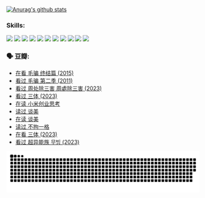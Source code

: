 
[![Anurag's github stats](https://github-readme-stats.vercel.app/api?username=w940853815)](https://github.com/anuraghazra/github-readme-stats)

### Skills:

<code><img height="32" src="https://cdn.jsdelivr.net/npm/simple-icons@v5/icons/python.svg"></code>
<code><img height="32" src="https://cdn.jsdelivr.net/npm/simple-icons@v5/icons/javascript.svg"></code>
<code><img height="32" src="https://cdn.jsdelivr.net/npm/simple-icons@v5/icons/django.svg"></code>
<code><img height="32" src="https://cdn.jsdelivr.net/npm/simple-icons@v5/icons/flask.svg"></code>
<code><img height="32" src="https://cdn.jsdelivr.net/npm/simple-icons@v5/icons/vuetify.svg"></code>
<code><img height="32" src="https://cdn.jsdelivr.net/npm/simple-icons@v5/icons/git.svg"></code>
<code><img height="32" src="https://cdn.jsdelivr.net/npm/simple-icons@v5/icons/docker.svg"></code>
<code><img height="32" src="https://cdn.jsdelivr.net/npm/simple-icons@v5/icons/postgresql.svg"></code>
<code><img height="32" src="https://cdn.jsdelivr.net/npm/simple-icons@v5/icons/elasticsearch.svg"></code>
<code><img height="32" src="https://cdn.jsdelivr.net/npm/simple-icons@v5/icons/macos.svg"></code>
<code><img height="32" src="https://cdn.jsdelivr.net/npm/simple-icons@v5/icons/linux.svg"></code>

### 🗣 豆瓣:

<!-- DOUBAN-ACTIVITIES:START -->
- [在看 毛骗 终结篇‎ (2015)](https://www.douban.com/people/136069238/status/4581971924/?_i=13989620)
- [看过 毛骗 第二季‎ (2011)](https://www.douban.com/people/136069238/status/4581971810/?_i=13989620)
- [看过 周处除三害 周處除三害‎ (2023)](https://www.douban.com/people/136069238/status/4575646701/?_i=13989620)
- [看过 三体‎ (2023)](https://www.douban.com/people/136069238/status/4574263039/?_i=13989620)
- [在读 小米创业思考](https://www.douban.com/people/136069238/status/4572047905/?_i=13989620)
- [读过 谈美](https://www.douban.com/people/136069238/status/4572047629/?_i=13989620)
- [在读 谈美](https://www.douban.com/people/136069238/status/4560861771/?_i=13989620)
- [读过 不拘一格](https://www.douban.com/people/136069238/status/4560861445/?_i=13989620)
- [在看 三体‎ (2023)](https://www.douban.com/people/136069238/status/4558185093/?_i=13989620)
- [看过 超异能族 무빙‎ (2023)](https://www.douban.com/people/136069238/status/4556824186/?_i=13989621)
<!-- DOUBAN-ACTIVITIES:END -->


![Snake animation](https://raw.githubusercontent.com/w940853815/w940853815/output/github-contribution-grid-snake.svg)

<!--
**w940853815/w940853815** is a ✨ _special_ ✨ repository because its `README.md` (this file) appears on your GitHub profile.

Here are some ideas to get you started:

- 🔭 I’m currently working on ...
- 🌱 I’m currently learning ...
- 👯 I’m looking to collaborate on ...
- 🤔 I’m looking for help with ...
- 💬 Ask me about ...
- 📫 How to reach me: ...
- 😄 Pronouns: ...
- ⚡ Fun fact: ...
-->
